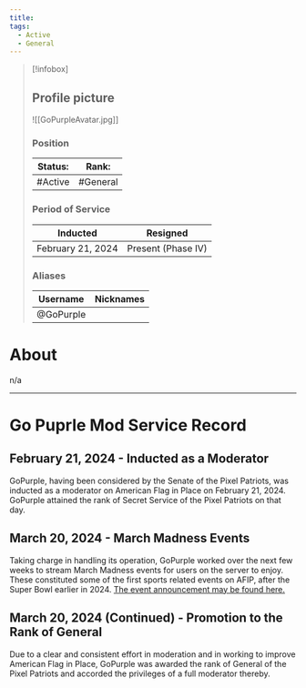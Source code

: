 ```yaml
---
title: 
tags:
  - Active
  - General
---
```

> [!infobox]
> 
> ## Profile picture
> 
> ![[GoPurpleAvatar.jpg]]
> 
> ### Position 
> | Status: | Rank:  |
> | --- |--- |
> | #Active| #General |
> ### Period of Service
> | Inducted | Resigned|
> | --- |--- |
> |February 21, 2024| Present (Phase IV)|
>  ### Aliases 
> | Username | Nicknames |
> | --- |--- |
> |  @GoPurple |  |


# About
n/a


---

# Go Puprle Mod Service Record

## February 21, 2024 - Inducted as a Moderator
GoPurple, having been considered by the Senate of the Pixel Patriots, was inducted as a moderator on American Flag in Place on February 21, 2024. GoPurple attained the rank of Secret Service of the Pixel Patriots on that day.


## March 20, 2024 - March Madness Events
Taking charge in handling its operation, GoPurple worked over the next few weeks to stream March Madness events for users on the server to enjoy. These constituted some of the first sports related events on AFIP, after the Super Bowl earlier in 2024. [The event announcement may be found here.](https://discord.com/channels/297890558825988108/960644469089255424/1220013754796736544)

## March 20, 2024 (Continued) - Promotion to the Rank of General
Due to a clear and consistent effort in moderation and in working to improve American Flag in Place, GoPurple was awarded the rank of General of the Pixel Patriots and accorded the privileges of a full moderator thereby.